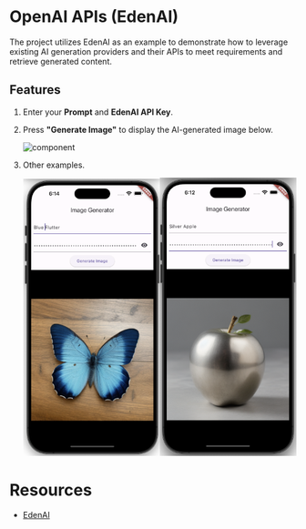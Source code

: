 # OpenAI APIs (EdenAI)

The project utilizes EdenAI as an example to demonstrate how to leverage existing AI generation providers and their APIs to meet requirements and retrieve generated content.

## Features

1. Enter your **Prompt** and **EdenAI API Key**.

2. Press **"Generate Image"** to display the AI-generated image below.

   ![component](img/1.gif)

3. Other examples. 
 
   <img src="img/3.png" alt="component" style="width: 50%;" /><img src="img/2.png" alt="component" style="width: 50%;" />


# Resources
- [EdenAI](https://www.edenai.co)

